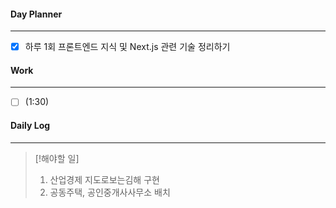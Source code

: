 
#### Day Planner
---
- [x] 하루 1회 프론트엔드 지식 및 Next.js 관련 기술 정리하기


#### Work
---
- [ ] (1:30) 

#### Daily Log
---
> [!해야할 일]
> 1. 산업경제 지도로보는김해 구현
> 2. 공동주택, 공인중개사사무소 배치
